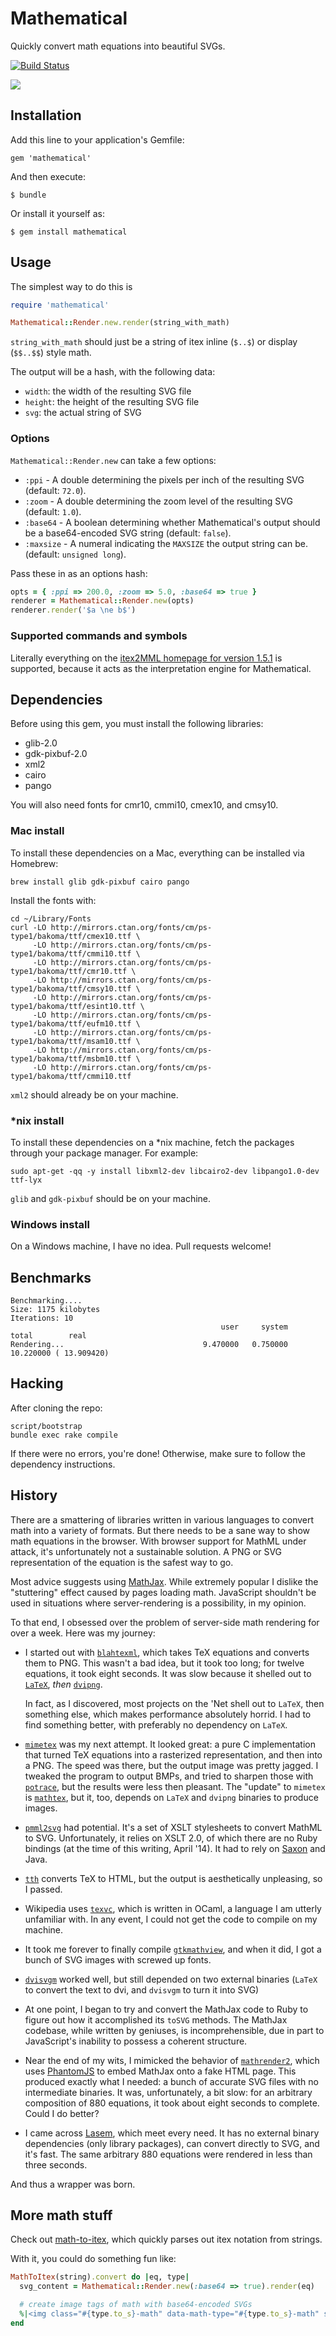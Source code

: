 # Mathematical

Quickly convert math equations into beautiful SVGs.

[![Build Status](https://travis-ci.org/gjtorikian/mathematical.svg?branch=master)](https://travis-ci.org/gjtorikian/mathematical)

![](https://i.imgur.com/JC7HT32.gif)

## Installation

Add this line to your application's Gemfile:

    gem 'mathematical'

And then execute:

    $ bundle

Or install it yourself as:

    $ gem install mathematical

## Usage

The simplest way to do this is

``` ruby
require 'mathematical'

Mathematical::Render.new.render(string_with_math)
```

`string_with_math` should just be a string of itex inline (`$..$`) or display (`$$..$$`) style math.

The output will be a hash, with the following data:

* `width`: the width of the resulting SVG file
* `height`: the height of the resulting SVG file
* `svg`: the actual string of SVG

### Options

`Mathematical::Render.new` can take a few options:

* `:ppi` - A double determining the pixels per inch of the resulting SVG (default: `72.0`).
* `:zoom` - A double determining the zoom level of the resulting SVG (default: `1.0`).
* `:base64` - A boolean determining whether Mathematical's output should be a base64-encoded SVG string (default: `false`).
* `:maxsize` - A numeral indicating the `MAXSIZE` the output string can be. (default: `unsigned long`).

Pass these in as an options hash:

``` ruby
opts = { :ppi => 200.0, :zoom => 5.0, :base64 => true }
renderer = Mathematical::Render.new(opts)
renderer.render('$a \ne b$')
```

### Supported commands and symbols

Literally everything on the [itex2MML homepage for version 1.5.1](http://golem.ph.utexas.edu/~distler/blog/itex2MMLcommands.html) is supported, because it acts as the interpretation engine for Mathematical.

## Dependencies

Before using this gem, you must install the following libraries:

* glib-2.0
* gdk-pixbuf-2.0
* xml2
* cairo
* pango

You will also need fonts for cmr10, cmmi10, cmex10, and cmsy10.

### Mac install

To install these dependencies on a Mac, everything can be installed via Homebrew:

```
brew install glib gdk-pixbuf cairo pango
```

Install the fonts with:

```
cd ~/Library/Fonts
curl -LO http://mirrors.ctan.org/fonts/cm/ps-type1/bakoma/ttf/cmex10.ttf \
     -LO http://mirrors.ctan.org/fonts/cm/ps-type1/bakoma/ttf/cmmi10.ttf \
     -LO http://mirrors.ctan.org/fonts/cm/ps-type1/bakoma/ttf/cmr10.ttf \
     -LO http://mirrors.ctan.org/fonts/cm/ps-type1/bakoma/ttf/cmsy10.ttf \
     -LO http://mirrors.ctan.org/fonts/cm/ps-type1/bakoma/ttf/esint10.ttf \
     -LO http://mirrors.ctan.org/fonts/cm/ps-type1/bakoma/ttf/eufm10.ttf \
     -LO http://mirrors.ctan.org/fonts/cm/ps-type1/bakoma/ttf/msam10.ttf \
     -LO http://mirrors.ctan.org/fonts/cm/ps-type1/bakoma/ttf/msbm10.ttf \
     -LO http://mirrors.ctan.org/fonts/cm/ps-type1/bakoma/ttf/cmmi10.ttf
```

`xml2` should already be on your machine.

### *nix install

To install these dependencies on a *nix machine, fetch the packages through your package manager. For example:

```
sudo apt-get -qq -y install libxml2-dev libcairo2-dev libpango1.0-dev ttf-lyx
```

`glib` and `gdk-pixbuf` should be on your machine.

### Windows install

On a Windows machine, I have no idea. Pull requests welcome!

## Benchmarks

```
Benchmarking....
Size: 1175 kilobytes
Iterations: 10
                                               user     system      total        real
Rendering...                               9.470000   0.750000  10.220000 ( 13.909420)
```

## Hacking

After cloning the repo:

```
script/bootstrap
bundle exec rake compile
```

If there were no errors, you're done! Otherwise, make sure to follow the dependency instructions.

## History

There are a smattering of libraries written in various languages to convert math
into a variety of formats. But there needs to be a sane way to show math
equations in the browser. With browser support for MathML under attack, it's
unfortunately not a sustainable solution. A PNG or SVG representation of the
equation is the safest way to go.

Most advice suggests using [MathJax](http://www.mathjax.org/). While extremely popular
I dislike the "stuttering" effect caused by pages loading math. JavaScript
shouldn't be used in situations where server-rendering is a possibility, in my opinion.

To that end, I obsessed over the problem of server-side math rendering for over a
week. Here was my journey:

* I started out with [`blahtexml`](https://github.com/gvanas/blahtexml), which takes
TeX equations and converts them to PNG. This wasn't a bad idea, but it took too long;
for twelve equations, it took eight seconds. It was slow because it shelled out
to [`LaTeX`](http://www.latex-project.org/), *then* [`dvipng`](http://www.nongnu.org/dvipng/).

  In fact, as I discovered, most projects on the 'Net shell out to `LaTeX`, then
something else, which makes performance absolutely horrid. I had to find something
better, with preferably no dependency on `LaTeX`.

* [`mimetex`](http://www.forkosh.com/mimetex.html) was my next attempt. It looked
great: a pure C implementation that turned TeX equations into a rasterized representation,
and then into a PNG. The speed was there, but the output image was pretty jagged.
I tweaked the program to output BMPs, and tried to sharpen those with [`potrace`](http://potrace.sourceforge.net/),
but the results were less then pleasant. The "update" to `mimetex` is [`mathtex`](http://www.forkosh.com/mathtex.html),
but it, too, depends on `LaTeX` and `dvipng` binaries to produce images.

* [`pmml2svg`](http://pmml2svg.sourceforge.net/) had potential. It's a set of
XSLT stylesheets to convert MathML to SVG. Unfortunately, it relies on XSLT 2.0,
of which there are no Ruby bindings (at the time of this writing, April '14). It
had to rely on [Saxon](http://saxon.sourceforge.net/) and Java.

* [`tth`](http://hutchinson.belmont.ma.us/tth/) converts TeX to HTML, but the
output is aesthetically unpleasing, so I passed.

* Wikipedia uses [`texvc`](https://github.com/dlitz/texvc), which is written in OCaml,
a language I am utterly unfamiliar with. In any event, I could not get the code
to compile on my machine.

* It took me forever to finally compile [`gtkmathview`](https://github.com/khaledhosny/gtkmathview),
and when it did, I got a bunch of SVG images with screwed up fonts.

* [`dvisvgm`](http://dvisvgm.sourceforge.net/) worked well, but still depended
on two external binaries (`LaTeX` to convert the text to dvi, and `dvisvgm` to turn
it into SVG)

* At one point, I began to try and convert the MathJax code to Ruby to figure out
how it accomplished its `toSVG` methods. The MathJax codebase, while written by
geniuses, is incomprehensible, due in part to JavaScript's inability
to possess a coherent structure.

* Near the end of my wits, I mimicked the behavior of [`mathrender2`](https://github.com/quipper/mathrender2),
which uses [PhantomJS](http://phantomjs.org/) to embed MathJax onto a fake
HTML page. This produced exactly what I needed: a bunch of accurate SVG files with
no intermediate binaries. It was, unfortunately, a bit slow: for an arbitrary
composition of 880 equations, it took about eight seconds to complete. Could I
do better?

* I came across [Lasem](https://wiki.gnome.org/action/show/Projects/Lasem?action=show&redirect=Lasem),
which meet every need. It has no external binary dependencies (only library packages),
can convert directly to SVG, and it's fast. The same arbitrary 880 equations were
rendered in less than three seconds.

And thus a wrapper was born.

## More math stuff

Check out [math-to-itex](https://github.com/gjtorikian/math-to-itex/), which quickly
parses out itex notation from strings.

With it, you could do something fun like:

``` ruby
MathToItex(string).convert do |eq, type|
  svg_content = Mathematical::Render.new(:base64 => true).render(eq)

  # create image tags of math with base64-encoded SVGs
  %|<img class="#{type.to_s}-math" data-math-type="#{type.to_s}-math" src="#{svg_content}"/>|
end
```
